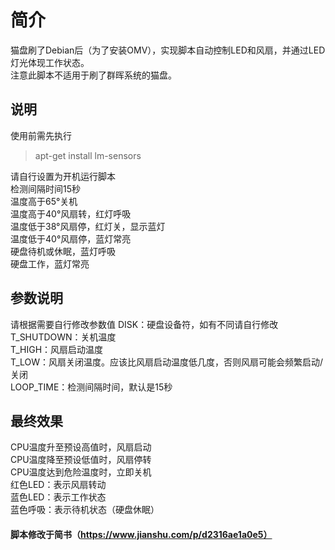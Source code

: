 # 简介
猫盘刷了Debian后（为了安装OMV），实现脚本自动控制LED和风扇，并通过LED灯光体现工作状态。  
注意此脚本不适用于刷了群晖系统的猫盘。  

## 说明
使用前需先执行  
> apt-get install lm-sensors

请自行设置为开机运行脚本  
检测间隔时间15秒  
温度高于65°关机  
温度高于40°风扇转，红灯呼吸  
温度低于38°风扇停，红灯关，显示蓝灯  
温度低于40°风扇停，蓝灯常亮  
硬盘待机或休眠，蓝灯呼吸  
硬盘工作，蓝灯常亮  

## 参数说明
请根据需要自行修改参数值
DISK：硬盘设备符，如有不同请自行修改  
T_SHUTDOWN：关机温度  
T_HIGH：风扇启动温度  
T_LOW：风扇关闭温度。应该比风扇启动温度低几度，否则风扇可能会频繁启动/关闭  
LOOP_TIME：检测间隔时间，默认是15秒  

## 最终效果
CPU温度升至预设高值时，风扇启动  
CPU温度降至预设低值时，风扇停转  
CPU温度达到危险温度时，立即关机  
红色LED：表示风扇转动  
蓝色LED：表示工作状态  
蓝色呼吸：表示待机状态（硬盘休眠）  

#### 脚本修改于简书（https://www.jianshu.com/p/d2316ae1a0e5）  